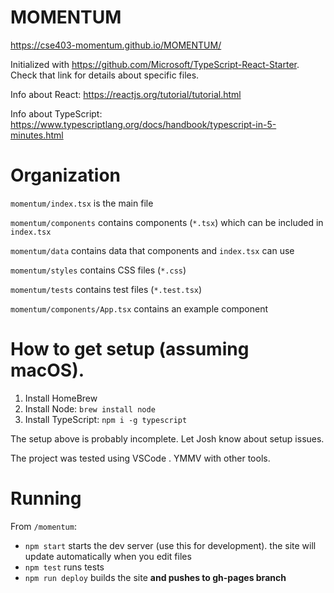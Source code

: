 # MOMENTUM
https://cse403-momentum.github.io/MOMENTUM/

Initialized with https://github.com/Microsoft/TypeScript-React-Starter. Check that link for details about specific files.

Info about React: https://reactjs.org/tutorial/tutorial.html

Info about TypeScript: https://www.typescriptlang.org/docs/handbook/typescript-in-5-minutes.html

# Organization
`momentum/index.tsx` is the main file

`momentum/components` contains components (`*.tsx`) which can be included in `index.tsx`

`momentum/data` contains data that components and `index.tsx` can use

`momentum/styles` contains CSS files (`*.css`)

`momentum/tests` contains test files (`*.test.tsx`)

`momentum/components/App.tsx` contains an example component

# How to get setup (assuming macOS).
1. Install HomeBrew
2. Install Node: `brew install node`
3. Install TypeScript: `npm i -g typescript`

The setup above is probably incomplete. Let Josh know about setup issues.

The project was tested using VSCode . YMMV with other tools.

# Running
From `/momentum`:
- `npm start` starts the dev server (use this for development). the site will update automatically when you edit files
- `npm test` runs tests
- `npm run deploy` builds the site **and pushes to gh-pages branch**
